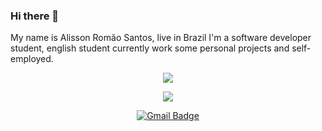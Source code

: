 ### Hi there 👋

<p>My name is Alisson Romão Santos, live in Brazil I'm a software developer student, english student currently work some personal projects and self-employed. <a style="color:#FFF;" href="https://romao-portfolio.herokuapp.com/" target="_blank">Visit my portfolio online.</a></p>

<p align="center">
  <img align="center" src="https://github-readme-stats.vercel.app/api?username=romaoaveiro&show_icons=true&theme=dracula"> 
</p>

<p align="center">
  <img align="center" src="https://github-readme-stats.vercel.app/api/top-langs/?username=romaoaveiro&layout=compact&theme=dracula"> 
</p>

<p align="center">
<a href="mailto:romao.portfolio@gmail.com" target="blank"><img alt="Gmail Badge" src="https://img.shields.io/badge/-romao.portfolio@gmail.com-563D7C?style=flat-square&logo=Gmail&logoColor=white&link=mailto:romao.portfolio@gmail.com"/></a>
</p>